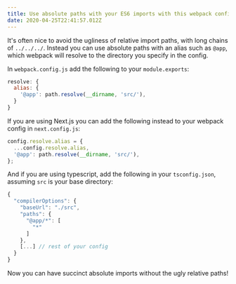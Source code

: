 ```yaml
---
title: Use absolute paths with your ES6 imports with this webpack config
date: 2020-04-25T22:41:57.012Z
---
```

It's often nice to avoid the ugliness of relative import paths, with long chains of `../../../`. Instead you can use absolute paths with an alias such as `@app`, which webpack will resolve to the directory you specify in the config. 

In `webpack.config.js` add the following to your `module.exports`:

```javascript
resolve: {
  alias: {
    '@app': path.resolve(__dirname, 'src/'),
  }
}
```

If you are using Next.js you can add the following instead to your webpack config in `next.config.js`:

```javascript
config.resolve.alias = {
  ...config.resolve.alias,
  '@app': path.resolve(__dirname, 'src/'),
};
```

And if you are using typescript, add the following in your `tsconfig.json`, assuming `src` is your base directory:

```javascript
{
  "compilerOptions": {
    "baseUrl": "./src",
    "paths": {
      "@app/*": [
        "*"
      ]
    },
    [...] // rest of your config
  }
}
```

Now you can have succinct absolute imports without the ugly relative paths!